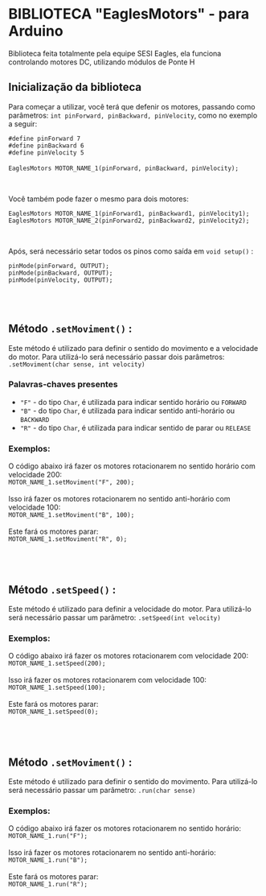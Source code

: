 # BIBLIOTECA "EaglesMotors" - para Arduino
<p>Biblioteca feita totalmente pela equipe SESI Eagles, ela funciona controlando motores DC, utilizando módulos de Ponte H</p>

<div>
    <h2>Inicialização da biblioteca</h2>
    <p>
        Para começar a utilizar, você terá que defenir os motores, passando como parâmetros: <code>int pinForward, pinBackward, pinVelocity</code>, como no exemplo a seguir:
    </p>
    <p>
        <code>#define pinForward 7</code><br>
        <code>#define pinBackward 6</code><br>
        <code>#define pinVelocity 5</code><br>
        <br>
        <code>EaglesMotors MOTOR_NAME_1(pinForward, pinBackward, pinVelocity);</code> 
    </p>
    <br>
    <p>
        Você também pode fazer o mesmo para dois motores: 
    </p>
    <p>
        <code>EaglesMotors MOTOR_NAME_1(pinForward1, pinBackward1, pinVelocity1);</code><br>
        <code>EaglesMotors MOTOR_NAME_2(pinForward2, pinBackward2, pinVelocity2);</code>
    </p>
    <br>
    <p>
        Após, será necessário setar todos os pinos como saída em <code>void setup()</code> :
    </p>
    <p> 
        <code>pinMode(pinForward, OUTPUT);</code><br>
        <code>pinMode(pinBackward, OUTPUT);</code><br>
        <code>pinMode(pinVelocity, OUTPUT);</code>
    </p>
</div>
<br><br>
<div>
    <h2>Método <code>.setMoviment()</code> :</h2>
    <p>
        Este método é utilizado para definir o sentido do movimento e a velocidade do motor. Para utilizá-lo será necessário passar dois parâmetros: <code>.setMoviment(char sense, int velocity)</code>
    </p>
    <div>
        <h3>Palavras-chaves presentes</h3>
        <ul>
          <li><code>"F"</code> - do tipo <code>Char</code>, é utilizada para indicar sentido horário ou <code>FORWARD</code></li>
          <li><code>"B"</code> - do tipo <code>Char</code>, é utilizada para indicar sentido anti-horário ou <code>BACKWARD</code></li>
          <li><code>"R"</code> - do tipo <code>Char</code>, é utilizada para indicar sentido de parar ou <code>RELEASE</code></li>
        </ul>
    </div>
    <div>
        <h3>Exemplos: </h3>
        O código abaixo irá fazer os motores rotacionarem no sentido horário com velocidade 200: <br>
        <code>MOTOR_NAME_1.setMoviment("F", 200);</code> <br><br>
        Isso irá fazer os motores rotacionarem no sentido anti-horário com velocidade 100: <br>
        <code>MOTOR_NAME_1.setMoviment("B", 100);</code> <br><br>
        Este fará os motores parar: <br>
        <code>MOTOR_NAME_1.setMoviment("R", 0);</code> <br><br>
    </div>
</div>
<br><br>
<div>
    <h2>Método <code>.setSpeed()</code> :</h2>
    <p>
        Este método é utilizado para definir a velocidade do motor. Para utilizá-lo será necessário passar um parâmetro: <code>.setSpeed(int velocity)</code>
    </p>
    <div>
        <h3>Exemplos: </h3>
        O código abaixo irá fazer os motores rotacionarem com velocidade 200: <br>
        <code>MOTOR_NAME_1.setSpeed(200);</code> <br><br>
        Isso irá fazer os motores rotacionarem com velocidade 100: <br>
        <code>MOTOR_NAME_1.setSpeed(100);</code> <br><br>
        Este fará os motores parar: <br>
        <code>MOTOR_NAME_1.setSpeed(0);</code> <br><br>
    </div>
</div>
<br><br>
<div>
    <h2>Método <code>.setMoviment()</code> :</h2>
    <p>
        Este método é utilizado para definir o sentido do movimento. Para utilizá-lo será necessário passar um parâmetro: <code>.run(char sense)</code>
    </p>
    <div>
        <h3>Exemplos: </h3>
        O código abaixo irá fazer os motores rotacionarem no sentido horário: <br>
        <code>MOTOR_NAME_1.run("F");</code> <br><br>
        Isso irá fazer os motores rotacionarem no sentido anti-horário: <br>
        <code>MOTOR_NAME_1.run("B");</code> <br><br>
        Este fará os motores parar: <br>
        <code>MOTOR_NAME_1.run("R");</code> <br><br>
    </div>
</div>

